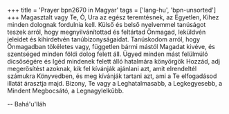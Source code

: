 +++
title = 'Prayer bpn2670 in Magyar'
tags = ['lang-hu', 'bpn-unsorted']
+++
Magasztalt vagy Te, Ó, Ura az egész teremtésnek, az Egyetlen, Kihez minden dolognak fordulnia kell. Külső és belső nyelvemmel tanúságot teszek arról, hogy megnyilvánítottad és feltártad Önmagad, leküldvén jeleidet és kihirdetvén tanúbizonyságaidat. Tanúskodom arról, hogy Önmagadban tökéletes vagy, független bármi mástól Magadat kivéve, és szentséged minden földi dolog felett áll. Ügyed minden mást felülmúló dicsőségére és Igéd mindenek felett álló hatalmára könyörgök Hozzád, adj megerősítést azoknak, kik fel kívánják ajánlani azt, amit elrendeltél számukra Könyvedben, és meg kívánják tartani azt, ami a Te elfogadásod illatát árasztja majd. Bizony, Te vagy a Leghatalmasabb, a Legkegyesebb, a Mindent Megbocsátó, a Legnagylelkűbb.

-- Bahá'u'lláh
